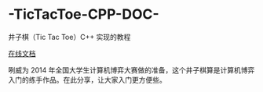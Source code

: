 # -TicTacToe-CPP-DOC-
井子棋（Tic Tac Toe）C++ 实现的教程

[在线文档](tictactoe-cpp.rtfd.org)

咧威为 2014 年全国大学生计算机博弈大赛做的准备，这个井子棋算是计算机博弈入门的练手作品。在此分享，让大家入门更方便些。 
